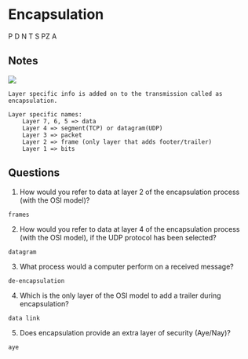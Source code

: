 # Encapsulation
P D N T S PZ A
## Notes
![](https://muirlandoracle.co.uk/wp-content/uploads/2020/02/image.jpeg)
```
Layer specific info is added on to the transmission called as encapsulation.

Layer specific names:
    Layer 7, 6, 5 => data
    Layer 4 => segment(TCP) or datagram(UDP)
    Layer 3 => packet
    Layer 2 => frame (only layer that adds footer/trailer)
    Layer 1 => bits
```

## Questions
1. How would you refer to data at layer 2 of the encapsulation process (with the OSI model)?
```
frames
```

2. How would you refer to data at layer 4 of the encapsulation process (with the OSI model), if the UDP protocol has been selected?
```
datagram
```

3. What process would a computer perform on a received message?
```
de-encapsulation
```

4. Which is the only layer of the OSI model to add a trailer during encapsulation?
```
data link
```

5. Does encapsulation provide an extra layer of security (Aye/Nay)?
```
aye
```
